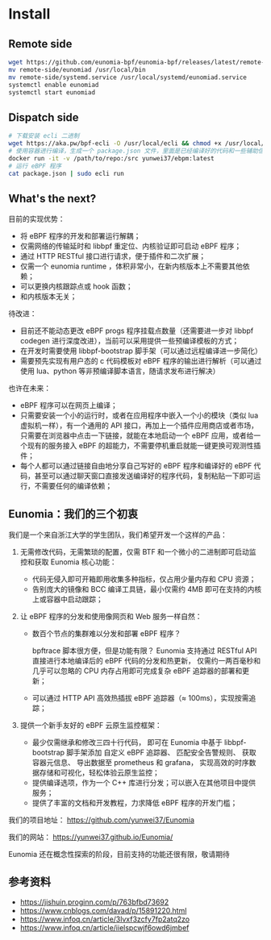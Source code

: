 # Install

## Remote side

```bash
wget https://github.com/eunomia-bpf/eunomia-bpf/releases/latest/remote-side.tar.gz -O - | tar xvf
mv remote-side/eunomiad /usr/local/bin
mv remote-side/systemd.service /usr/local/systemd/eunomiad.service
systemctl enable eunomiad
systemctl start eunomiad
```

## Dispatch side

```bash
# 下载安装 ecli 二进制
wget https://aka.pw/bpf-ecli -O /usr/local/ecli && chmod +x /usr/local/ecli
# 使用容器进行编译，生成一个 package.json 文件，里面是已经编译好的代码和一些辅助信息
docker run -it -v /path/to/repo:/src yunwei37/ebpm:latest
# 运行 eBPF 程序
cat package.json | sudo ecli run
```

## What's the next?

目前的实现优势：

- 将 eBPF 程序的开发和部署运行解耦；
- 仅需网络的传输延时和 libbpf 重定位、内核验证即可启动 eBPF 程序；
- 通过 HTTP RESTful 接口进行请求，便于插件和二次扩展；
- 仅需一个 eunomia runtime ，体积非常小，在新内核版本上不需要其他依赖；
- 可以更换内核跟踪点或 hook 函数；
- 和内核版本无关；

待改进：

- 目前还不能动态更改 eBPF progs 程序挂载点数量（还需要进一步对 libbpf codegen 进行深度改进），当前可以采用提供一些预编译模板的方式；
- 在开发时需要使用 libbpf-bootstrap 脚手架（可以通过远程编译进一步简化）
- 需要预先实现有用户态的 c 代码模板对 eBPF 程序的输出进行解析（可以通过使用 lua、python 等非预编译脚本语言，随请求发布进行解决）

也许在未来：

- eBPF 程序可以在网页上编译；
- 只需要安装一个小的运行时，或者在应用程序中嵌入一个小的模块（类似 lua 虚拟机一样），有一个通用的 API 接口，再加上一个插件应用商店或者市场，只需要在浏览器中点击一下链接，就能在本地启动一个 eBPF 应用，或者给一个现有的服务接入 eBPF 的超能力，不需要停机重启就能一键更换可观测性插件；
- 每个人都可以通过链接自由地分享自己写好的 eBPF 程序和编译好的 eBPF 代码，甚至可以通过聊天窗口直接发送编译好的程序代码，复制粘贴一下即可运行，不需要任何的编译依赖；

## Eunomia：我们的三个初衷

我们是一个来自浙江大学的学生团队，我们希望开发一个这样的产品：

1. 无需修改代码，无需繁琐的配置，仅需 BTF 和一个微小的二进制即可启动监控和获取 Eunomia 核心功能：

   - 代码无侵入即可开箱即用收集多种指标，仅占用少量内存和 CPU 资源；
   - 告别庞大的镜像和 BCC 编译工具链，最小仅需约 4MB 即可在支持的内核上或容器中启动跟踪；

2. 让 eBPF 程序的分发和使用像网页和 Web 服务一样自然：

   - 数百个节点的集群难以分发和部署 eBPF 程序？

     bpftrace 脚本很方便，但是功能有限？
     Eunomia 支持通过 RESTful API 直接进行本地编译后的 eBPF 代码的分发和热更新，
     仅需约一两百毫秒和几乎可以忽略的 CPU 内存占用即可完成复杂 eBPF 追踪器的部署和更新；

   - 可以通过 HTTP API 高效热插拔 eBPF 追踪器（≈ 100ms），实现按需追踪；

3. 提供一个新手友好的 eBPF 云原生监控框架：

   - 最少仅需继承和修改三四十行代码，
     即可在 Eunomia 中基于 libbpf-bootstrap 脚手架添加
     自定义 eBPF 追踪器、
     匹配安全告警规则、
     获取容器元信息、
     导出数据至 prometheus 和 grafana，
     实现高效的时序数据存储和可视化，轻松体验云原生监控；
   - 提供编译选项，作为一个 C++ 库进行分发；可以嵌入在其他项目中提供服务；
   - 提供了丰富的文档和开发教程，力求降低 eBPF 程序的开发门槛；

我们的项目地址： <https://github.com/yunwei37/Eunomia>

我们的网站： <https://yunwei37.github.io/Eunomia/>

Eunomia 还在概念性探索的阶段，目前支持的功能还很有限，敬请期待

## 参考资料

- <https://jishuin.proginn.com/p/763bfbd73692>
- <https://www.cnblogs.com/davad/p/15891220.html>
- <https://www.infoq.cn/article/3lvxf3zcfy7fp2atq2zo>
- <https://www.infoq.cn/article/iielspcwjf6owd6jmbef>
